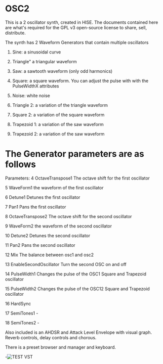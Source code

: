 # OSC2
This is a 2 oscillator synth, created in HISE.
The documents contained here are what's required for the GPL v3 open-source license to share, sell, distribute.

The synth has 2 Waveform Generators that contain multiple oscillators

1.	Sine:		a sinusoidal curve

2.	Triangle"		a triangular waveform

3.	Saw:		a sawtooth waveform (only odd harmonics)

4.	Square:		a square waveform. You can adjust the pulse with with the PulseWidthX attributes

5.	Noise:		white noise

6.	Triangle 2:		a variation of the triangle waveform

7.	Square 2:		a variation of the square waveform

8.	Trapezoid 1:		a variation of the saw waveform

9.	Trapezoid 2:		a variation of the saw waveform

<b><h1>The Generator parameters are as follows</h1> </b>

Parameters:
4	OctaveTranspose1	The octave shift for the first oscillator

5	WaveForm1	the waveform of the first oscillator

6	Detune1	Detunes the first oscillator

7	Pan1	Pans the first oscillator

8	OctaveTranspose2	The octave shift for the second oscillator

9	WaveForm2	the waveform of the second oscillator

10	Detune2	Detunes the second oscillator

11	Pan2	Pans the second oscillator

12	Mix	The balance between osc1 and osc2

13	EnableSecondOscillator	Turn the second OSC on and off

14	PulseWidth1	Changes the pulse of the OSC1 Square and Trapezoid oscillator

15	PulseWidth2	Changes the pulse of the OSC12 Square and Trapezoid oscillator

16	HardSync	


17	SemiTones1	-

18	SemiTones2	-

Also included is an AHDSR and Attack Level Envelope with visual graph. 
Reverb controls, delay controls and chorous. 

There is a preset browser and manager and keyboard. 

-![TEST VST](https://github.com/user-attachments/assets/f4e893b5-d8ff-460a-9836-17b94e7187bf)
